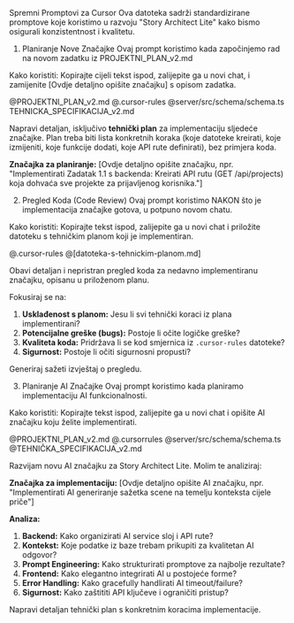 Spremni Promptovi za Cursor
Ova datoteka sadrži standardizirane promptove koje koristimo u razvoju "Story Architect Lite" kako bismo osigurali konzistentnost i kvalitetu.

1. Planiranje Nove Značajke
Ovaj prompt koristimo kada započinjemo rad na novom zadatku iz PROJEKTNI_PLAN_v2.md

Kako koristiti: Kopirajte cijeli tekst ispod, zalijepite ga u novi chat, i zamijenite [Ovdje detaljno opišite značajku] s opisom zadatka.

@PROJEKTNI_PLAN_v2.md
@.cursor-rules
@server/src/schema/schema.ts
TEHNICKA_SPECIFIKACIJA_v2.md

Napravi detaljan, isključivo **tehnički plan** za implementaciju sljedeće značajke. Plan treba biti lista konkretnih koraka (koje datoteke kreirati, koje izmijeniti, koje funkcije dodati, koje API rute definirati), bez primjera koda.

**Značajka za planiranje:**
[Ovdje detaljno opišite značajku, npr. "Implementirati Zadatak 1.1 s backenda: Kreirati API rutu (GET /api/projects) koja dohvaća sve projekte za prijavljenog korisnika."]

2. Pregled Koda (Code Review)
Ovaj prompt koristimo NAKON što je implementacija značajke gotova, u potpuno novom chatu.

Kako koristiti: Kopirajte tekst ispod, zalijepite ga u novi chat i priložite datoteku s tehničkim planom koji je implementiran.

@.cursor-rules
@[datoteka-s-tehnickim-planom.md]

Obavi detaljan i nepristran pregled koda za nedavno implementiranu značajku, opisanu u priloženom planu.

Fokusiraj se na:
1.  **Usklađenost s planom:** Jesu li svi tehnički koraci iz plana implementirani?
2.  **Potencijalne greške (bugs):** Postoje li očite logičke greške?
3.  **Kvaliteta koda:** Pridržava li se kod smjernica iz `.cursor-rules` datoteke?
4.  **Sigurnost:** Postoje li očiti sigurnosni propusti?

Generiraj sažeti izvještaj o pregledu.

3. Planiranje AI Značajke
Ovaj prompt koristimo kada planiramo implementaciju AI funkcionalnosti.

Kako koristiti: Kopirajte tekst ispod, zalijepite ga u novi chat i opišite AI značajku koju želite implementirati.

@PROJEKTNI_PLAN_v2.md
@.cursorrules
@server/src/schema/schema.ts
@TEHNIČKA_SPECIFIKACIJA_v2.md

Razvijam novu AI značajku za Story Architect Lite. Molim te analiziraj:

**Značajka za implementaciju:**
[Ovdje detaljno opišite AI značajku, npr. "Implementirati AI generiranje sažetka scene na temelju konteksta cijele priče"]

**Analiza:**
1. **Backend:** Kako organizirati AI service sloj i API rute?
2. **Kontekst:** Koje podatke iz baze trebam prikupiti za kvalitetan AI odgovor?
3. **Prompt Engineering:** Kako strukturirati promptove za najbolje rezultate?
4. **Frontend:** Kako elegantno integrirati AI u postojeće forme?
5. **Error Handling:** Kako gracefully handlirati AI timeout/failure?
6. **Sigurnost:** Kako zaštititi API ključeve i ograničiti pristup?

Napravi detaljan tehnički plan s konkretnim koracima implementacije.